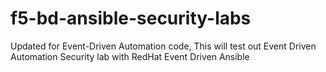 # f5-bd-ansible-security-labs

Updated for Event-Driven Automation code, This will test out Event Driven Automation Security lab with RedHat Event Driven Ansible
